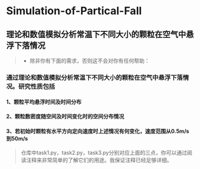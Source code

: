 # Simulation-of-Partical-Fall
## 理论和数值模拟分析常温下不同大小的颗粒在空气中悬浮下落情况
>* 除非你有下面的需求，否则这不会对你有任何帮助：

### 通过理论和数值模拟分析常温下不同大小的颗粒在空气中悬浮下落情况。研究性质包括

#### 1、颗粒平均悬浮时间及时间分布

#### 2、颗粒数密度随空间及时间变化时的空间分布情况

#### 3、若初始时颗粒有水平方向定向速度时上述情况有何变化，速度范围从0.5m/s到50m/s

>仓库中task1.py，task2.py，task3.py分别对应上面的三点，你可以通过阅读注释来非常简单的了解它们的用途。我保证注释已经足够详细。